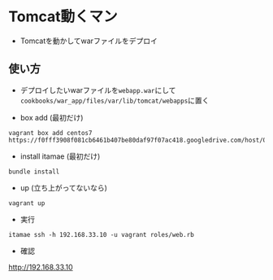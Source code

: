 # Tomcat動くマン

- Tomcatを動かしてwarファイルをデプロイ

## 使い方

- デプロイしたいwarファイルを`webapp.war`にして`cookbooks/war_app/files/var/lib/tomcat/webapps`に置く

- box add (最初だけ)

```
vagrant box add centos7  https://f0fff3908f081cb6461b407be80daf97f07ac418.googledrive.com/host/0BwtuV7VyVTSkUG1PM3pCeDJ4dVE/centos7.box
```

- install itamae (最初だけ)

```
bundle install
```

- up (立ち上がってないなら)

```
vagrant up
```

- 実行

```
itamae ssh -h 192.168.33.10 -u vagrant roles/web.rb
```

- 確認

http://192.168.33.10
